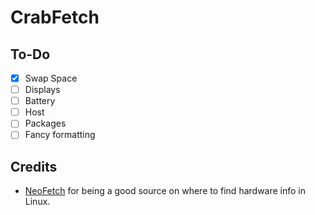 # CrabFetch

## To-Do
- [x] Swap Space
- [ ] Displays
- [ ] Battery
- [ ] Host
- [ ] Packages
- [ ] Fancy formatting

## Credits
- [NeoFetch](https://github.com/dylanaraps/neofetch) for being a good source on where to find hardware info in Linux.
